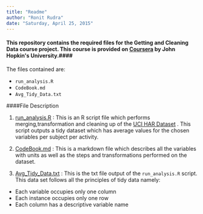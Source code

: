 ```yaml
---
title: "Readme"
author: "Ronit Rudra"
date: "Saturday, April 25, 2015"
---
```

#### This repository contains the required files for the Getting and Cleaning Data course project. This course is provided on [Coursera](https://www.coursera.org) by John Hopkin's University.####

The files contained are:
  + `run_analysis.R`
  + `CodeBook.md`
  + `Avg_Tidy_Data.txt`


####File Description

1. [run_analysis.R](https://github.com/RonitRudra/Getting-and-Cleaning-Data/blob/master/run_analysis.R) : This is an R script file which performs merging,transformation and cleaning up of the [UCI HAR Dataset](https://archive.ics.uci.edu/ml/datasets/Human+Activity+Recognition+Using+Smartphones) . This script outputs a tidy dataset which has average values for the chosen variables per subject per activity.

2. [CodeBook.md](https://github.com/RonitRudra/Getting-and-Cleaning-Data/blob/master/CodeBook.md) : This is a markdown file which describes all the variables with units as well as the steps and transformations performed on the dataset.

3. [Avg_Tidy_Data.txt](https://github.com/RonitRudra/Getting-and-Cleaning-Data/blob/master/Avg_Tidy_Data.txt) : This is the txt file output of the `run_analysis.R` script.
This data set follows all the principles of tidy data namely:
  + Each variable occupies only one column
  + Each instance occupies only one row
  + Each column has a descriptive variable name


 

